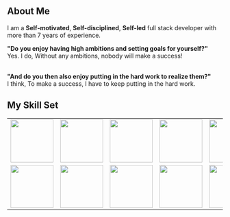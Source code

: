 ## About Me

I am a <strong>Self-motivated</strong>, <strong>Self-disciplined</strong>, <strong>Self-led</strong> full stack developer with more than 7 years of experience.
<br>

<strong>"Do you enjoy having high ambitions and setting goals for yourself?"</strong>
<br>
Yes. I do, Without any ambitions, nobody will make a success!

<br>
<strong>"And do you then also enjoy putting in the hard work to realize them?"</strong>
<br>
I think, To make a success, I have to keep putting in the hard work.

## My Skill Set

<table>
  <tr>
    <td><img src="https://cdn.iconscout.com/icon/free/png-64/bitcoin-1824299-1545921.png" width="100"></td>
    <td><img src="https://cdn.iconscout.com/icon/free/png-64/react-3-1175109.png" width="100"></td>
    <td><img src="https://cdn.iconscout.com/icon/free/png-64/ethereum-3521413-2944857.png" width="100"></td>
    <td><img src="https://cdn.iconscout.com/icon/free/png-64/vue-282497.png" width="100"></td>
    <td><img src="https://cdn.iconscout.com/icon/free/png-64/node-js-1174925.png" width="100"></td>
    <td><img src="https://cdn.iconscout.com/icon/free/png-64/laravel-226015.png" width="100"></td>
    <td><img src="https://cdn.iconscout.com/icon/free/png-64/shopify-3521705-2945149.png" width="100"></td>
    <td><img src="https://cdn.iconscout.com/icon/free/png-64/angular-3-226070.png" width="100"></td>
    <td><img src="https://cdn.iconscout.com/icon/free/png-64/javascript-24-1174950.png" width="100"></td>
  </tr>
  <tr>
    <td><img src="https://cdn.iconscout.com/icon/free/png-64/typescript-1174965.png" width="100"></td>
    <td><img src="https://cdn.iconscout.com/icon/free/png-64/mysql-18-1174938.png" width="100"></td>
    <td><img src="https://cdn.iconscout.com/icon/free/png-64/django-11-1175036.png" width="100"></td>
    <td><img src="https://cdn.iconscout.com/icon/free/png-64/ionic-4-1175016.png" width="100"></td>
    <td><img src="https://cdn.iconscout.com/icon/free/png-64/github-170-1175028.png" width="100"></td>
    <td><img src="https://cdn.iconscout.com/icon/free/png-64/mongodb-3521676-2945120.png" width="100"></td>
    <td><img src="https://cdn.iconscout.com/icon/free/png-64/aws-1869025-1583149.png" width="100"></td>
    <td><img src="https://cdn.iconscout.com/icon/free/png-64/firebase-3521427-2944871.png" width="100"></td>
    <td><img src="https://cdn.iconscout.com/icon/free/png-64/webpack-1-1174980.png" width="100"></td>
  </tr>
  </table>
